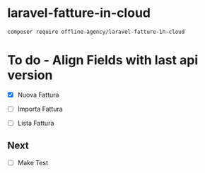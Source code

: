 # laravel-fatture-in-cloud
```bash
composer require offline-agency/laravel-fatture-in-cloud
```

# To do - Align Fields with last api version
- [x] Nuova Fattura
- [ ] Importa Fattura
- [ ] Lista Fattura


## Next
- [ ] Make Test
